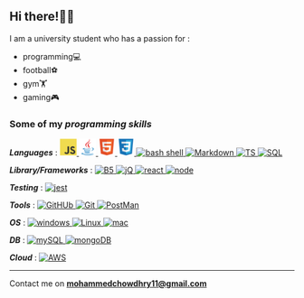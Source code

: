 ## Hi there!👋👋 ##

I am a university student who has a passion for : 
- programming💻
- football⚽
- gym🏋
- gaming🎮

### Some of my **_programming skills_** ###

 **_Languages_** : 
<a href = "https://developer.mozilla.org/en-US/docs/Web/JavaScript" target = "_blank"> <img src = "https://raw.githubusercontent.com/devicons/devicon/master/icons/javascript/javascript-original.svg" title = "JavaScript" alt = "JS" width="30" height="30"/> </a>  <a href = "https://developer.mozilla.org/en-US/docs/Glossary/Java" target = "_blank"> <img src = "https://raw.githubusercontent.com/devicons/devicon/master/icons/java/java-original.svg" alt = "Java"  title = "Java" width="30" height="30"/> </a>    <a href = "https://developer.mozilla.org/en-US/docs/Learn/Accessibility/HTML" target = "_blank"> <img src = "https://raw.githubusercontent.com/devicons/devicon/master/icons/html5/html5-original.svg" title = "HTML5" alt = "HTML 5" width="30" height="30"/> </a>     <a href = "https://developer.mozilla.org/en-US/docs/Web/CSS" target = "_blank"> <img src = "https://raw.githubusercontent.com/devicons/devicon/master/icons/css3/css3-original.svg" alt = "CSS 3" title = "CSS" width="30" height="30"/> </a>  <a href = "https://developer.mozilla.org/en-US/docs/Learn/Tools_and_testing/Understanding_client-side_tools/Command_line" target = "_blank"> <img src = "https://img.icons8.com/plasticine/344/bash.png" title = "bash shell" alt = "bash shell" width="30" height="30"/> </a><a href = "https://docs.github.com/en/github/writing-on-github/getting-started-with-writing-and-formatting-on-github/basic-writing-and-formatting-syntax#links" target = "_blank"> <img src = "https://www.vectorlogo.zone/logos/markdown-here/markdown-here-icon.svg" title = "Markdown" alt = "Markdown" width="30" height="30"/> </a><a href = "https://developer.mozilla.org/en-US/docs/Learn/Tools_and_testing/Client-side_JavaScript_frameworks/Svelte_TypeScript" target = "_blank"> <img src = "https://www.vectorlogo.zone/logos/typescriptlang/typescriptlang-icon.svg" title = "TypeScript" alt = "TS" width="30" height="30"/> </a><a href = "https://developer.mozilla.org/en-US/docs/Glossary/SQL" target = "_blank"> <img src = "https://cdn-icons.flaticon.com/png/512/4248/premium/4248443.png?token=exp=1642703274~hmac=894b7bf75ce269b59f475bdee9087a02" title = "SQL" alt = "SQL" width="30" height="30"/> </a>

**_Library/Frameworks_** :
<a href ="https://getbootstrap.com/" target = "_blank"> <img src ="https://www.vectorlogo.zone/logos/getbootstrap/getbootstrap-icon.svg" alt = "B5" width ="40" height = "40"/> </a><a href ="https://jquery.com/" target = "_blank"> <img src ="https://www.vectorlogo.zone/logos/jquery/jquery-icon.svg" alt = "jQ" width ="40" height = "40"/> </a><a href ="https://reactnative.dev/" target = "_blank"> <img src ="https://www.vectorlogo.zone/logos/reactjs/reactjs-icon.svg" alt = "react" width ="40" height = "40"/> </a><a href ="  https://nodejs.org/en/" target = "_blank"> <img src ="https://www.vectorlogo.zone/logos/nodejs/nodejs-icon.svg" alt = "node" width ="40" height = "40"/> </a>
  
**_Testing_** : 
<a href ="https://jestjs.io/" target = "_blank"> <img src ="https://www.vectorlogo.zone/logos/jestjsio/jestjsio-icon.svg" alt = "jest" width ="40" height = "40"/> </a>

**_Tools_** :
<a href ="https://github.com/" target = "_blank"> <img src ="https://www.vectorlogo.zone/logos/github/github-icon.svg" alt = "GitHUb" width ="40" height = "40"/> </a><a href ="https://git-scm.com/" target = "_blank"> <img src ="https://www.vectorlogo.zone/logos/git-scm/git-scm-icon.svg" alt = "Git" width ="40" height = "40"/> </a><a href ="https://www.postman.com/" target = "_blank"> <img src ="https://www.vectorlogo.zone/logos/getpostman/getpostman-icon.svg" alt = "PostMan" width ="40" height = "40"/> </a>

**_OS_** : 
<a href ="https://www.microsoft.com/en-us/windows?wa=wsignin1.0" target = "_blank"> <img src ="https://cdn3.iconfinder.com/data/icons/logos-brands-3/24/logo_brand_brands_logos_microsoft_windows-512.png" alt = "windows" width ="40" height = "40"/> </a><a href ="https://www.linux.org/" target = "_blank"> <img src ="https://www.vectorlogo.zone/logos/linux/linux-icon.svg" alt = "Linux" width ="40" height = "40"/> </a><a href ="https://www.apple.com/macos/monterey/" target = "_blank"> <img src ="https://cdn-icons.flaticon.com/png/512/232/premium/232409.png?token=exp=1642703340~hmac=831b183861353028de8319ef6e1c153f" alt = "mac" width ="40" height = "40"/> </a>

**_DB_** :
<a href ="https://www.mysql.com/" target = "_blank"> <img src ="https://www.vectorlogo.zone/logos/mysql/mysql-icon.svg" alt = "mySQL" width ="40" height = "40"/> </a><a href ="https://www.mongodb.com/" target = "_blank"> <img src ="https://www.vectorlogo.zone/logos/mongodb/mongodb-icon.svg" alt = "mongoDB" width ="40" height = "40"/> </a>

**_Cloud_** :
<a href ="https://aws.amazon.com/?aws-products-analytics.sort-by=item.additionalFields.productNameLowercase&aws-products-analytics.sort-order=asc&aws-products-business-apps.sort-by=item.additionalFields.productNameLowercase&aws-products-business-apps.sort-order=asc&aws-products-containers.sort-by=item.additionalFields.productNameLowercase&aws-products-containers.sort-order=asc&aws-products-compute.sort-by=item.additionalFields.productNameLowercase&aws-products-compute.sort-order=asc&aws-products-databases.sort-by=item.additionalFields.productNameLowercase&aws-products-databases.sort-order=asc&aws-products-fe-mobile.sort-by=item.additionalFields.productNameLowercase&aws-products-fe-mobile.sort-order=asc&aws-products-game-tech.sort-by=item.additionalFields.productNameLowercase&aws-products-game-tech.sort-order=asc&aws-products-iot.sort-by=item.additionalFields.productNameLowercase&aws-products-iot.sort-order=asc&aws-products-ml.sort-by=item.additionalFields.productNameLowercase&aws-products-ml.sort-order=asc&aws-products-mgmt-govern.sort-by=item.additionalFields.productNameLowercase&aws-products-mgmt-govern.sort-order=asc&aws-products-migration.sort-by=item.additionalFields.productNameLowercase&aws-products-migration.sort-order=asc&aws-products-network.sort-by=item.additionalFields.productNameLowercase&aws-products-network.sort-order=asc&aws-products-security.sort-by=item.additionalFields.productNameLowercase&aws-products-security.sort-order=asc&aws-products-storage.sort-by=item.additionalFields.productNameLowercase&aws-products-storage.sort-order=asc" target = "_blank"> <img src ="https://img.icons8.com/color/344/amazon-web-services.png" alt = "AWS" width ="40" height = "40"/></a>

<hr border = "1"> 

Contact me on **mohammedchowdhry11@gmail.com**
